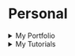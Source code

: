 # Personal

<details>
  <summary>My Portfolio</summary>
  
  - [ ] My Website - [https://ifeanyiomeata.com/](https://ifeanyiomeata.com/)

</details>

<details>
  <summary>My Tutorials</summary>
  
  - [ ] Tutorials - [My Tutorials](https://github.com/omeatai/src-AI-Software/tree/main/)

</details>


